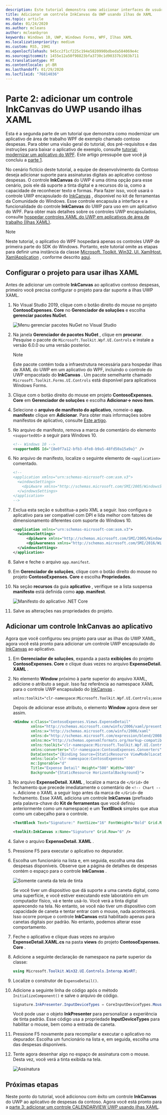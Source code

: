 ```yaml
---
description: Este tutorial demonstra como adicionar interfaces de usuário do UWP XAML, criar pacotes do MSIX e incorporar outros componentes modernos ao seu aplicativo do WPF.
title: Adicionar um controle InkCanvas da UWP usando ilhas de XAML
ms.topic: article
ms.date: 01/24/2020
ms.author: mcleans
author: mcleanbyron
keywords: Windows 10, UWP, Windows Forms, WPF, Ilhas XAML
ms.localizationpriority: medium
ms.custom: RS5, 19H1
ms.openlocfilehash: 945cc2f1cf225c194e5820990bdbeda584069e4c
ms.sourcegitcommit: 1455e12a50f98823bfa3730c1d90337b1983b711
ms.translationtype: MT
ms.contentlocale: pt-BR
ms.lasthandoff: 01/29/2020
ms.locfileid: "76814036"
---
```

# <a name="part-2-add-a-uwp-inkcanvas-control-using-xaml-islands"></a>Parte 2: adicionar um controle InkCanvas do UWP usando ilhas XAML

Esta é a segunda parte de um tutorial que demonstra como modernizar um aplicativo de área de trabalho WPF de exemplo chamado contoso despesas. Para obter uma visão geral do tutorial, dos pré-requisitos e das instruções para baixar o aplicativo de exemplo, consulte [tutorial: modernizar um aplicativo do WPF](modernize-wpf-tutorial.md). Este artigo pressupõe que você já concluiu a [parte 1](modernize-wpf-tutorial-1.md).

No cenário fictício deste tutorial, a equipe de desenvolvimento da Contoso deseja adicionar suporte para assinaturas digitais ao aplicativo contoso despesas. O controle **InkCanvas** do UWP é uma ótima opção para esse cenário, pois ele dá suporte a tinta digital e a recursos do ia, como a capacidade de reconhecer texto e formas. Para fazer isso, você usará o controle UWP encapsulado do [InkCanvas](https://docs.microsoft.com/windows/communitytoolkit/controls/wpf-winforms/inkcanvas) , disponível no kit de ferramentas da Comunidade do Windows. Esse controle encapsula a interface e a funcionalidade do controle **InkCanvas** do UWP para uso em um aplicativo do WPF. Para obter mais detalhes sobre os controles UWP encapsulados, consulte [hospedar controles XAML do UWP em aplicativos de área de trabalho (Ilhas XAML)](xaml-islands.md).

> [!NOTE]
> Neste tutorial, o aplicativo do WPF hospedará apenas os controles UWP de primeira parte do SDK do Windows. Portanto, este tutorial omite as etapas para definir uma instância da classe [Microsoft. Toolkit. Win32. UI. XamlHost. XamlApplication](https://github.com/windows-toolkit/Microsoft.Toolkit.Win32/tree/master/Microsoft.Toolkit.Win32.UI.XamlApplication) , conforme descrito [aqui](host-standard-control-with-xaml-islands.md#required-components).

## <a name="configure-the-project-to-use-xaml-islands"></a>Configurar o projeto para usar ilhas XAML

Antes de adicionar um controle **InkCanvas** ao aplicativo contoso despesas, primeiro você precisa configurar o projeto para dar suporte a ilhas UWP XAML.

1. No Visual Studio 2019, clique com o botão direito do mouse no projeto **ContosoExpenses. Core** no **Gerenciador de soluções** e escolha **gerenciar pacotes NuGet**.

    ![Menu gerenciar pacotes NuGet no Visual Studio](images/wpf-modernize-tutorial//ManageNuGetPackages.png)

2. Na janela **Gerenciador de pacotes NuGet** , clique em **procurar**. Pesquise o pacote de `Microsoft.Toolkit.Wpf.UI.Controls` e instale a versão 6.0.0 ou uma versão posterior.

    > [!NOTE]
    > Este pacote contém toda a infraestrutura necessária para hospedar ilhas de XAML do UWP em um aplicativo do WPF, incluindo o controle do UWP empacotado do **InkCanvas** . Um pacote semelhante chamado `Microsoft.Toolkit.Forms.UI.Controls` está disponível para aplicativos Windows Forms.

3. Clique com o botão direito do mouse em projeto **ContosoExpenses. Core** em **Gerenciador de soluções** e escolha **Adicionar-> novo item**.

4. Selecione o **arquivo de manifesto do aplicativo**, nomeie-o **app. manifest**e clique em **Adicionar**. Para obter mais informações sobre manifestos de aplicativo, consulte [Este artigo](https://docs.microsoft.com/windows/desktop/SbsCs/application-manifests).

5. No arquivo de manifesto, remova a marca de comentário do elemento `<supportedOS>` a seguir para Windows 10.

    ```xml
    <!-- Windows 10 -->
    <supportedOS Id="{8e0f7a12-bfb3-4fe8-b9a5-48fd50a15a9a}" />
    ```

6. No arquivo de manifesto, localize o seguinte elemento de `<application>` comentado.

    ```xml
    <!--
    <application xmlns="urn:schemas-microsoft-com:asm.v3">
      <windowsSettings>
        <dpiAware xmlns="http://schemas.microsoft.com/SMI/2005/WindowsSettings">true</dpiAware>
      </windowsSettings>
    </application>
    -->
    ```

7. Exclua esta seção e substitua-a pelo XML a seguir. Isso configura o aplicativo para ser compatível com DPI e lida melhor com fatores de dimensionamento diferentes com suporte do Windows 10.

    ```xml
    <application xmlns="urn:schemas-microsoft-com:asm.v3">
      <windowsSettings>
          <dpiAware xmlns="http://schemas.microsoft.com/SMI/2005/WindowsSettings">true/PM</dpiAware>
          <dpiAwareness xmlns="http://schemas.microsoft.com/SMI/2016/WindowsSettings">PerMonitorV2, PerMonitor</dpiAwareness>
      </windowsSettings>
    </application>
    ```

8. Salve e feche o arquivo `app.manifest`.

9. Em **Gerenciador de soluções**, clique com o botão direito do mouse no projeto **ContosoExpenses. Core** e escolha **Propriedades**.

10. Na seção **recursos** da guia **aplicativo** , verifique se a lista suspensa **manifesto** está definida como **app. manifest**.

    ![Manifesto do aplicativo .NET Core](images/wpf-modernize-tutorial/NetCoreAppManifest.png)

11. Salve as alterações nas propriedades do projeto.

## <a name="add-an-inkcanvas-control-to-the-app"></a>Adicionar um controle InkCanvas ao aplicativo

Agora que você configurou seu projeto para usar as ilhas do UWP XAML, agora você está pronto para adicionar um controle UWP encapsulado do [InkCanvas](https://docs.microsoft.com/windows/communitytoolkit/controls/wpf-winforms/inkcanvas) ao aplicativo.

1. Em **Gerenciador de soluções**, expanda a pasta **exibições** do projeto **ContosoExpenses. Core** e clique duas vezes no arquivo **ExpenseDetail. XAML** .

2. No elemento **Window** próximo à parte superior do arquivo XAML, adicione o atributo a seguir. Isso faz referência ao namespace XAML para o controle UWP encapsulado do [InkCanvas](https://docs.microsoft.com/windows/communitytoolkit/controls/wpf-winforms/inkcanvas) .

    ```xml
    xmlns:toolkit="clr-namespace:Microsoft.Toolkit.Wpf.UI.Controls;assembly=Microsoft.Toolkit.Wpf.UI.Controls"
    ```

    Depois de adicionar esse atributo, o elemento **Window** agora deve ser assim.

    ```xml
    <Window x:Class="ContosoExpenses.Views.ExpenseDetail"
            xmlns="http://schemas.microsoft.com/winfx/2006/xaml/presentation"
            xmlns:x="http://schemas.microsoft.com/winfx/2006/xaml"
            xmlns:d="http://schemas.microsoft.com/expression/blend/2008"
            xmlns:mc="http://schemas.openxmlformats.org/markup-compatibility/2006"
            xmlns:toolkit="clr-namespace:Microsoft.Toolkit.Wpf.UI.Controls;assembly=Microsoft.Toolkit.Wpf.UI.Controls"
            xmlns:converters="clr-namespace:ContosoExpenses.Converters"
            DataContext="{Binding Source={StaticResource ViewModelLocator}, Path=ExpensesDetailViewModel}"
            xmlns:local="clr-namespace:ContosoExpenses"
            mc:Ignorable="d"
            Title="Expense Detail" Height="500" Width="800"
            Background="{StaticResource HorizontalBackground}">
    ```

4. No arquivo **ExpenseDetail. XAML** , localize a marca de `</Grid>` de fechamento que precede imediatamente o comentário de `<!-- Chart -->`. Adicione o XAML a seguir logo antes da marca de `</Grid>` de fechamento. Esse XAML adiciona um controle **InkCanvas** (prefixado pela palavra-chave do **Kit de ferramentas** que você definiu anteriormente como um namespace) e um **TextBlock** simples que atua como um cabeçalho para o controle.

    ```xml
    <TextBlock Text="Signature:" FontSize="16" FontWeight="Bold" Grid.Row="5" />

    <toolkit:InkCanvas x:Name="Signature" Grid.Row="6" />
    ```

5. Salve o arquivo **ExpenseDetail. XAML** .

6. Pressione F5 para executar o aplicativo no depurador.

7. Escolha um funcionário na lista e, em seguida, escolha uma das despesas disponíveis. Observe que a página de detalhes de despesas contém o espaço para o controle **InkCanvas** .

    ![Somente caneta da tela de tinta](images/wpf-modernize-tutorial/InkCanvasPenOnly.png)

    Se você tiver um dispositivo que dá suporte a uma caneta digital, como uma superfície, e você estiver executando este laboratório em um computador físico, vá e tente usá-lo. Você verá a tinta digital aparecendo na tela. No entanto, se você não tiver um dispositivo com capacidade de caneta e tentar entrar com o mouse, nada acontecerá. Isso ocorre porque o controle **InkCanvas** está habilitado apenas para canetas digitais por padrão. No entanto, podemos alterar esse comportamento.

8. Feche o aplicativo e clique duas vezes no arquivo **ExpenseDetail.XAML.cs** na pasta **views** do projeto **ContosoExpenses. Core** .

9. Adicione a seguinte declaração de namespace na parte superior da classe:

    ```csharp
    using Microsoft.Toolkit.Win32.UI.Controls.Interop.WinRT;
    ```

10. Localize o construtor de `ExpenseDetail()`.

11. Adicione a seguinte linha de código após o método `InitializeComponent()` e salve o arquivo de código.

    ```csharp
    Signature.InkPresenter.InputDeviceTypes = CoreInputDeviceTypes.Mouse | CoreInputDeviceTypes.Pen;
    ```

    Você pode usar o objeto **InkPresenter** para personalizar a experiência de tinta padrão. Esse código usa a propriedade **InputDeviceTypes** para habilitar o mouse, bem como a entrada de caneta.

12. Pressione F5 novamente para recompilar e executar o aplicativo no depurador. Escolha um funcionário na lista e, em seguida, escolha uma das despesas disponíveis.

13. Tente agora desenhar algo no espaço de assinatura com o mouse. Desta vez, você verá a tinta exibida na tela.

    ![Assinatura](images/wpf-modernize-tutorial/Signature.png)

## <a name="next-steps"></a>Próximas etapas

Neste ponto do tutorial, você adicionou com êxito um controle **InkCanvas** do UWP ao aplicativo de despesas da contoso. Agora você está pronto para a [parte 3: adicionar um controle CALENDARVIEW UWP usando ilhas XAML](modernize-wpf-tutorial-3.md).
